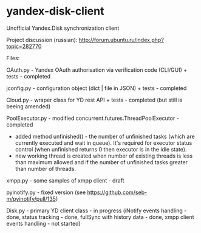 # yandex-disk-client
Unofficial Yandex.Disk synchronization client  

Project discussion (russian): http://forum.ubuntu.ru/index.php?topic=282770

Files:

OAuth.py - Yandex OAuth authorisation via verification code (CLI/GUI) + tests - completed

jconfig.py - configuration object (dict | file in JSON) + tests - completed

Cloud.py - wraper class for YD rest API + tests - completed (but still is beeing amended)

PoolExecutor.py - modified concurrent.futures.ThreadPoolExecutor - completed
   * added method unfinished() - the number of unfinished tasks (which are currently executed and wait in queue). It's required for executor status control (when unfinished returns 0 then executor is in the idle state).
   * new working thread is created when number of existing threads is less than maximum allowed and if the number of unfinished tasks greater than number of threads.

xmpp.py - some samples of xmpp client - draft

pyinotify.py - fixed version (see https://github.com/seb-m/pyinotify/pull/135)

Disk.py - primary YD client class - in progress (iNotify events handling - done, status tracking - done, fullSync with history data - done, xmpp client events handling - not started)
